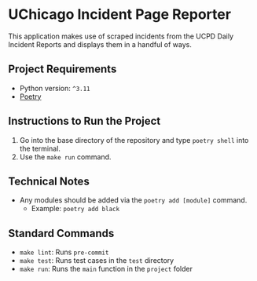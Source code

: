 # UChicago Incident Page Reporter
This application makes use of scraped incidents from the UCPD Daily Incident Reports and displays them in a handful of ways.

## Project Requirements
- Python version: `^3.11`
- [Poetry](https://python-poetry.org/)

## Instructions to Run the Project
1. Go into the base directory of the repository and type `poetry shell` into the terminal.
2. Use the `make run` command.

## Technical Notes
- Any modules should be added via the `poetry add [module]` command.
  - Example: `poetry add black`

## Standard Commands
- `make lint`: Runs `pre-commit`
- `make test`: Runs test cases in the `test` directory
- `make run`: Runs the `main` function in the `project` folder
